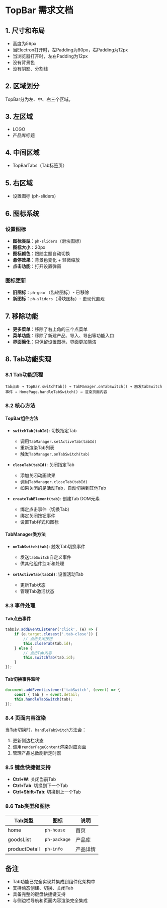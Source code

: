 # TopBar 需求文档

## 1. 尺寸和布局
- 高度为56px
- 当Electron打开时，左Padding为80px，右Padding为12px
- 当浏览器打开时，左右Padding为12px
- 没有背景色
- 没有阴影、分割线

## 2. 区域划分
TopBar分为左、中、右三个区域。

## 3. 左区域
- LOGO
- 产品库标题

## 4. 中间区域
- TopBarTabs（Tab标签页）

## 5. 右区域
- 设置图标 (ph-sliders)

## 6. 图标系统

### 设置图标
- **图标类型**：`ph-sliders`（滑块图标）
- **图标大小**：20px
- **图标颜色**：跟随主题自动切换
- **悬停效果**：背景色变化 + 轻微缩放
- **点击功能**：打开设置弹窗

### 图标更新
- **旧图标**：`ph-gear`（齿轮图标）- 已移除
- **新图标**：`ph-sliders`（滑块图标）- 更现代直观

## 7. 移除功能
- **更多菜单**：移除了右上角的三个点菜单
- **菜单功能**：移除了新建产品、导入、导出等功能入口
- **界面简化**：只保留设置图标，界面更加简洁

## 8. Tab功能实现

### 8.1 Tab功能流程
```
Tab点击 → TopBar.switchTab() → TabManager.onTabSwitch() → 触发tabSwitch事件 → HomePage.handleTabSwitch() → 渲染页面内容
```

### 8.2 核心方法

#### TopBar组件方法
- **`switchTab(tabId)`**: 切换指定Tab
  - 调用`TabManager.setActiveTab(tabId)`
  - 重新渲染Tab列表
  - 触发`TabManager.onTabSwitch(tab)`

- **`closeTab(tabId)`**: 关闭指定Tab
  - 添加关闭动画效果
  - 调用`TabManager.closeTab(tabId)`
  - 如果关闭的是活动Tab，自动切换到其他Tab

- **`createTabElement(tab)`**: 创建Tab DOM元素
  - 绑定点击事件（切换Tab）
  - 绑定关闭按钮事件
  - 设置Tab样式和图标

#### TabManager类方法
- **`onTabSwitch(tab)`**: 触发Tab切换事件
  - 发送`tabSwitch`自定义事件
  - 供其他组件监听和处理

- **`setActiveTab(tabId)`**: 设置活动Tab
  - 更新Tab状态
  - 管理Tab激活状态

### 8.3 事件处理

#### Tab点击事件
```javascript
tabDiv.addEventListener('click', (e) => {
    if (e.target.closest('.tab-close')) {
        // 点击关闭按钮
        this.closeTab(tab.id);
    } else {
        // 点击Tab内容
        this.switchTab(tab.id);
    }
});
```

#### Tab切换事件监听
```javascript
document.addEventListener('tabSwitch', (event) => {
    const { tab } = event.detail;
    this.handleTabSwitch(tab);
});
```

### 8.4 页面内容渲染

当Tab切换时，`handleTabSwitch`方法会：
1. 更新侧边栏状态
2. 调用`renderPageContent`渲染对应页面
3. 管理产品总数刷新定时器

### 8.5 键盘快捷键支持

- **Ctrl+W**: 关闭当前Tab
- **Ctrl+Tab**: 切换到下一个Tab
- **Ctrl+Shift+Tab**: 切换到上一个Tab

### 8.6 Tab类型和图标

| Tab类型 | 图标 | 说明 |
|---------|------|------|
| home | `ph-house` | 首页 |
| goodsList | `ph-package` | 产品库 |
| productDetail | `ph-info` | 产品详情 |

## 备注
- Tab功能已完全实现并集成到组件化架构中
- 支持动态创建、切换、关闭Tab
- 具备完整的键盘快捷键支持
- 与侧边栏导航和页面内容渲染完全集成

